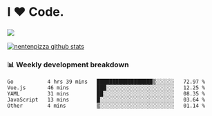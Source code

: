 # I ❤️ Code.

### ![](http://img.shields.io/badge/Go-language-blue?style=for-the-badge&logo=appveyor)
[![nentenpizza github stats](https://github-readme-stats.vercel.app/api?username=nentenpizza&count_private=true)](https://github.com/anuraghazra/github-readme-stats)

### 📊 Weekly development breakdown

<!--START_SECTION:waka-->
```text
Go           4 hrs 39 mins   ██████████████████▒░░░░░░   72.97 % 
Vue.js       46 mins         ███░░░░░░░░░░░░░░░░░░░░░░   12.25 % 
YAML         31 mins         ██░░░░░░░░░░░░░░░░░░░░░░░   08.35 % 
JavaScript   13 mins         █░░░░░░░░░░░░░░░░░░░░░░░░   03.64 % 
Other        4 mins          ▒░░░░░░░░░░░░░░░░░░░░░░░░   01.14 % 
```
<!--END_SECTION:waka-->

